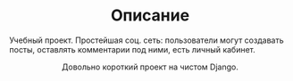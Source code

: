 <center><h1>Описание</h1></center>
<p>Учебный проект. Простейшая соц. сеть: пользователи могут создавать посты, оставлять комментарии под ними, есть личный кабинет.</p>
<center>Довольно короткий проект на чистом Django.</center>
